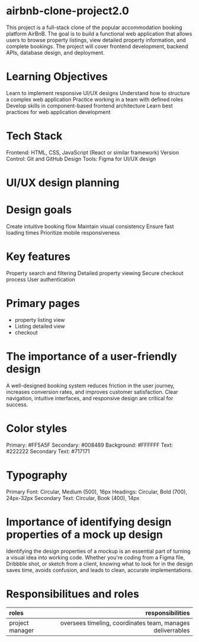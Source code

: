 # airbnb-clone-project2.0
This project is a full-stack clone of the popular accommodation booking platform AirBnB. The goal is to build a functional web application that allows users to browse property listings, view detailed property information, and complete bookings. The project will cover frontend development, backend APIs, database design, and deployment.
# Learning Objectives
Learn to implement responsive UI/UX designs
Understand how to structure a complex web application
Practice working in a team with defined roles
Develop skills in component-based frontend architecture
Learn best practices for web application development
# Tech Stack
Frontend: HTML, CSS, JavaScript (React or similar framework)
Version Control: Git and GitHub
Design Tools: Figma for UI/UX design
# UI/UX design planning

# Design goals
Create intuitive booking flow
Maintain visual consistency
Ensure fast loading times
Prioritize mobile responsiveness
# Key features
Property search and filtering
Detailed property viewing
Secure checkout process
User authentication
# Primary pages
* property listing view
* Listing detailed view
* checkout
# The importance of a user-friendly design
A well-designed booking system reduces friction in the user journey, increases conversion rates, and improves customer satisfaction. Clear navigation, intuitive interfaces, and responsive design are critical for success.
# Color styles
Primary: #FF5A5F
Secondary: #008489
Background: #FFFFFF
Text: #222222
Secondary Text: #717171
# Typography
Primary Font: Circular, Medium (500), 16px
Headings: Circular, Bold (700), 24px-32px
Secondary Text: Circular, Book (400), 14px
# Importance of identifying design properties of a mock up design
Identifying the design properties of a mockup is an essential part of turning a visual idea into working code. Whether you're coding from a Figma file, Dribbble shot, or sketch from a client, knowing what to look for in the design saves time, avoids confusion, and leads to clean, accurate implementations.
# Responsibilitues and roles
| roles| responsibilities |
|:-----|-----------------:|
|project manager| oversees timeling, coordinates team, manages deliverrables|
